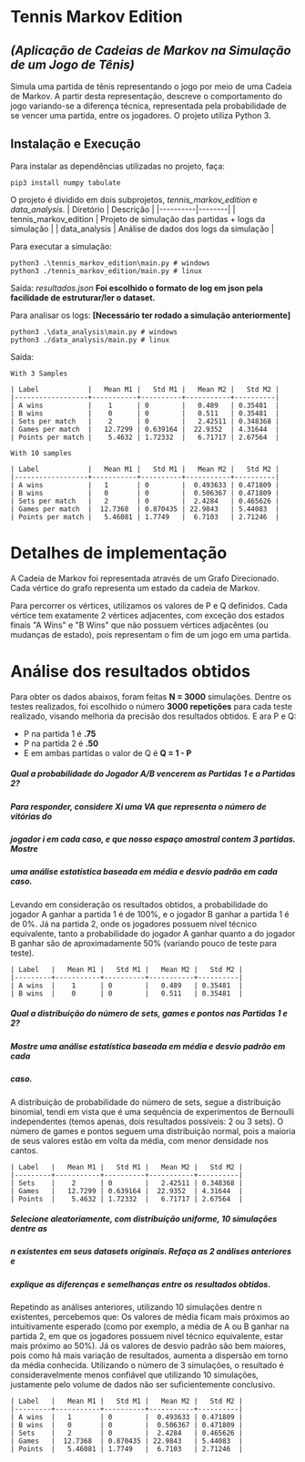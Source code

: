# Tennis Markov Edition
## _(Aplicação de Cadeias de Markov na Simulação de um Jogo de Tênis)_

Simula uma partida de tênis representando o jogo por meio de uma Cadeia de
Markov. A partir desta representação, descreve o comportamento do jogo variando-se a
diferença técnica, representada pela probabilidade de se vencer uma partida, entre os
jogadores.
O projeto utiliza Python 3.

## Instalação e Execução
Para instalar as dependências utilizadas no projeto, faça:
```
pip3 install numpy tabulate 
```
O projeto é dividido em dois subprojetos, *tennis_markov_edition* e *data_analysis*. 
| Diretório    | Descrição   |
|----------|--------|
| tennis_markov_edition     | Projeto de simulação das partidas + logs da simulação |
| data_analysis             | Análise de dados dos logs da simulação | 

Para executar a simulação:
```
python3 .\tennis_markov_edition\main.py # windows
python3 ./tennis_markov_edition/main.py # linux
```
Saída: *resultados.json*
**Foi escolhido o formato de log em json pela facilidade de estruturar/ler o dataset.**

Para analisar os logs: **[Necessário ter rodado a simulação anteriormente]**
```
python3 .\data_analysis\main.py # windows
python3 ./data_analysis/main.py # linux
```
Saída: 
```
With 3 Samples

| Label            |   Mean M1 |   Std M1 |   Mean M2 |   Std M2 |
|------------------+-----------+----------+-----------+----------|
| A wins           |    1      | 0        |   0.489   | 0.35481  |
| B wins           |    0      | 0        |   0.511   | 0.35481  |
| Sets per match   |    2      | 0        |   2.42511 | 0.348368 |
| Games per match  |   12.7299 | 0.639164 |  22.9352  | 4.31644  |
| Points per match |    5.4632 | 1.72332  |   6.71717 | 2.67564  |

With 10 samples

| Label            |   Mean M1 |   Std M1 |   Mean M2 |   Std M2 |
|------------------+-----------+----------+-----------+----------|
| A wins           |   1       | 0        |  0.493633 | 0.471809 |
| B wins           |   0       | 0        |  0.506367 | 0.471809 |
| Sets per match   |   2       | 0        |  2.4284   | 0.465626 |
| Games per match  |  12.7368  | 0.870435 | 22.9843   | 5.44083  |
| Points per match |   5.46081 | 1.7749   |  6.7103   | 2.71246  |
```
# Detalhes de implementação

A Cadeia de Markov foi representada através de um Grafo Direcionado.
Cada vértice do grafo representa um estado da cadeia de Markov.

Para percorrer os vértices, utilizamos os valores de P e Q definidos.
Cada vértice tem exatamente 2 vértices adjacentes, com exceção dos
estados finais "A Wins" e "B Wins" que não possuem vértices adjacêntes 
(ou mudanças de estado), pois representam o fim de um jogo em uma partida.

# Análise dos resultados obtidos

Para obter os dados abaixos, foram feitas **N = 3000** simulações.
Dentre os testes realizados, foi escolhido o número **3000 repetições** para cada teste
realizado, visando melhoria da precisão dos resultados obtidos.
E ara P e Q:
- P na partida 1 é **.75**
- P na partida 2 é **.50**
- E em ambas partidas o valor de Q é **Q = 1 - P**

##### Qual a probabilidade do Jogador A/B vencerem as Partidas 1 e a Partidas 2?
##### Para responder, considere Xi uma VA que representa o número de vitórias do
##### jogador i em cada caso, e que nosso espaço amostral contem 3 partidas. Mostre
##### uma análise estatística baseada em média e desvio padrão em cada caso.

Levando em consideração os resultados obtidos, a probabilidade do jogador A 
ganhar a partida 1 é de 100%, e o jogador B ganhar a partida 1 é de 0%.
Já na partida 2, onde os jogadores possuem nível técnico equivalente, tanto a 
probabilidade do jogador A ganhar quanto a do jogador B ganhar são de 
aproximadamente 50% (variando pouco de teste para teste).
```
| Label   |   Mean M1 |   Std M1 |   Mean M2 |   Std M2 |
|---------+-----------+----------+-----------+----------|
| A wins  |    1      | 0        |   0.489   | 0.35481  |
| B wins  |    0      | 0        |   0.511   | 0.35481  |
```
##### Qual a distribuição do número de sets, games e pontos nas Partidas 1 e 2?
##### Mostre uma análise estatística baseada em média e desvio padrão em cada
##### caso.
A distribuição de probabilidade do número de sets, segue a distribuição binomial,
tendi em vista que é uma sequência de experimentos de Bernoulli independentes 
(temos apenas, dois resultados possíveis: 2 ou 3 sets).
O número de games e pontos seguem uma distribuição normal, pois a maioria de seus 
valores estão em volta da média, com menor densidade nos cantos.
```
| Label   |   Mean M1 |   Std M1 |   Mean M2 |   Std M2 |
|---------+-----------+----------+-----------+----------|
| Sets    |    2      | 0        |   2.42511 | 0.348368 |
| Games   |   12.7299 | 0.639164 |  22.9352  | 4.31644  |
| Points  |    5.4632 | 1.72332  |   6.71717 | 2.67564  |
```

##### Selecione aleatoriamente, com distribuição uniforme, 10 simulações dentre as
##### n existentes em seus datasets originais. Refaça as 2 análises anteriores e
##### explique as diferenças e semelhanças entre os resultados obtidos.
Repetindo as análises anteriores, utilizando 10 simulações dentre n existentes, percebemos que:
Os valores de média ficam mais próximos ao intuitivamente esperado (como por exemplo, 
a média de A ou B ganhar na partida 2, em que os jogadores possuem nivel técnico equivalente, estar
mais próximo ao 50%).
Já os valores de desvio padrão são bem maiores, pois como há mais variação de resultados,
aumenta a dispersão em torno da média conhecida.
Utilizando o número de 3 simulações, o resultado é consideravelmente menos confiável que
utilizando 10 simulações, justamente pelo volume de dados não ser suficientemente conclusivo.
```
| Label   |   Mean M1 |   Std M1 |   Mean M2 |   Std M2 |
|---------+-----------+----------+-----------+----------|
| A wins  |   1       | 0        |  0.493633 | 0.471809 |
| B wins  |   0       | 0        |  0.506367 | 0.471809 |
| Sets    |   2       | 0        |  2.4284   | 0.465626 |
| Games   |  12.7368  | 0.870435 | 22.9843   | 5.44083  |
| Points  |   5.46081 | 1.7749   |  6.7103   | 2.71246  |
```

